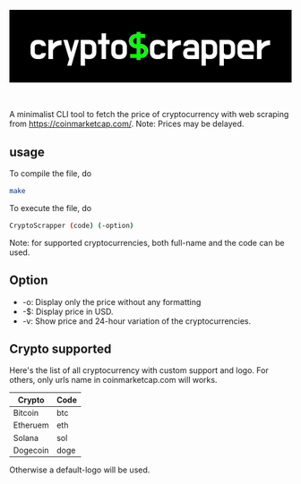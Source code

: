 <p align="center">
    <img src="image/logo.png", alt ="Crypto$crapper">
</p><br/>

A minimalist CLI tool to fetch the price of cryptocurrency with web scraping from https://coinmarketcap.com/.
Note: Prices may be delayed. 

## usage
To compile the file, do
```bash
make
```
To execute the file, do
```bash
CryptoScrapper (code) (-option)
```

Note: for supported cryptocurrencies, both full-name and the code can be used. 
## Option

- -o: Display only the price without any formatting 
- -$: Display price in USD.
- -v: Show price and 24-hour variation of the cryptocurrencies.



## Crypto supported
Here's the list of all cryptocurrency with custom support and logo. For others, only urls name in coinmarketcap.com will works.

| Crypto | Code | 
|----------|----------|
| Bitcoin  | btc   | 
| Etheruem  | eth |
| Solana   | sol   | 
| Dogecoin   | doge   | 

Otherwise a default-logo will be used. 
